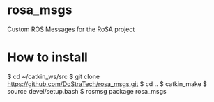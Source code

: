 # rosa_msgs
Custom ROS Messages for the RoSA project


# How to install
$ cd ~/catkin_ws/src
$ git clone https://github.com/DoStraTech/rosa_msgs.git
$ cd ..
$ catkin_make
$ source devel/setup.bash
$ rosmsg package rosa_msgs

